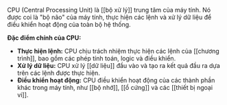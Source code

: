 CPU (Central Processing Unit) là [[bộ xử lý]] trung tâm của máy tính. Nó được coi là "bộ não" của máy tính, thực hiện các lệnh và xử lý dữ liệu để điều khiển hoạt động của toàn bộ hệ thống.

**Đặc điểm chính của CPU:**

- **Thực hiện lệnh:** CPU chịu trách nhiệm thực hiện các lệnh của [[chương trình]], bao gồm các phép tính toán, logic và điều khiển.
- **Xử lý dữ liệu:** CPU xử lý [[dữ liệu]] đầu vào và tạo ra kết quả đầu ra dựa trên các lệnh được thực hiện.
- **Điều khiển hoạt động:** CPU điều khiển hoạt động của các thành phần khác trong máy tính, như [[bộ nhớ]], [[ổ cứng]] và các [[thiết bị ngoại vi]].